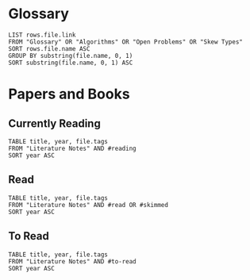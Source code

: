 
# Glossary

```dataview 
LIST rows.file.link
FROM "Glossary" OR "Algorithms" OR "Open Problems" OR "Skew Types"
SORT rows.file.name ASC
GROUP BY substring(file.name, 0, 1)
SORT substring(file.name, 0, 1) ASC
```

# Papers and Books
## Currently Reading

```dataview 
TABLE title, year, file.tags
FROM "Literature Notes" AND #reading
SORT year ASC
```


## Read

```dataview 
TABLE title, year, file.tags
FROM "Literature Notes" AND #read OR #skimmed
SORT year ASC
```


## To Read

```dataview 
TABLE title, year, file.tags
FROM "Literature Notes" AND #to-read
SORT year ASC
```


